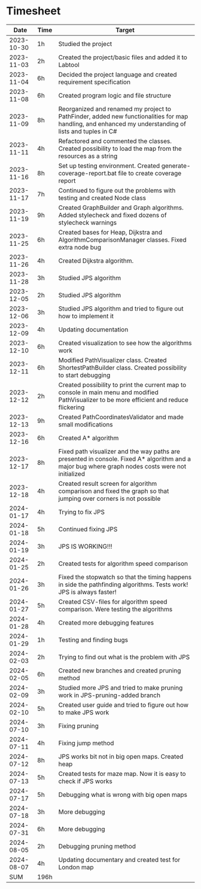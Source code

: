 # Timesheet

Date       | Time | Target |
-----------|------|--------|
2023-10-30 | 1h	  | Studied the project |
2023-11-03 | 2h   | Created the project/basic files and added it to Labtool |
2023-11-04 | 6h   | Decided the project language and created requirement specification |
2023-11-08 | 6h	  | Created program logic and file structure |
2023-11-09 | 8h   | Reorganized and renamed my project to PathFinder, added new functionalities for map handling, and enhanced my understanding of lists and tuples in C# |
2023-11-11 | 4h   | Refactored and commented the classes. Created possibility to load the map from the resources as a string |
2023-11-16 | 8h	  | Set up testing environment. Created generate-coverage-report.bat file to create coverage report |
2023-11-17 | 7h | Continued to figure out the problems with testing and created Node class |
2023-11-19 | 9h | Created GraphBuilder and Graph algorithms. Added stylecheck and fixed dozens of stylecheck warnings |
2023-11-25 | 6h | Created bases for Heap, Dijkstra and AlgorithmComparisonManager classes. Fixed extra node bug |
2023-11-26 | 4h | Created Dijkstra algorithm. |
2023-11-28 | 3h | Studied JPS algorithm |
2023-12-05 | 2h | Studied JPS algorithm |
2023-12-06 | 3h | Studied JPS algorithm and tried to figure out how to implement it |
2023-12-09 | 4h | Updating documentation |
2023-12-10 | 6h | Created visualization to see how the algorithms work |
2023-12-11 | 6h | Modified PathVisualizer class. Created ShortestPathBuilder class. Created possibility to start debugging |
2023-12-12 | 2h | Created possibility to print the current map to console in main menu and modified PathVisualizer to be more efficient and reduce flickering |
2023-12-13 | 9h | Created PathCoordinatesValidator and made small modifications |
2023-12-16 | 6h | Created A* algorithm |
2023-12-17 | 8h | Fixed path visualizer and the way paths are presented in console. Fixed A* algorithm and a major bug where graph nodes costs were not initialized |
2023-12-18 | 4h | Created result screen for algorithm comparison and fixed the graph so that jumping over corners is not possible |
2024-01-17 | 4h | Trying to fix JPS |
2024-01-18 | 5h | Continued fixing JPS |
2024-01-19 | 3h | JPS IS WORKING!!! |
2024-01-25 | 2h | Created tests for algorithm speed comparison |
2024-01-26 | 3h | Fixed the stopwatch so that the timing happens in side the pathfinding algorithms. Tests work! JPS is always faster! |
2024-01-27 | 5h | Created CSV-files for algorithm speed comparison. Were testing the algorithms |
2024-01-28 | 4h | Created more debugging features |
2024-01-29 | 1h | Testing and finding bugs |
2024-02-03 | 2h | Trying to find out what is the problem with JPS |
2024-02-05 | 6h | Created new branches and created pruning method |
2024-02-09 | 3h | Studied more JPS and tried to make pruning work in JPS-pruning-added branch |
2024-02-10 | 5h | Created user guide and tried to figure out how to make JPS work |
2024-07-10 | 3h | Fixing pruning |
2024-07-11 | 4h | Fixing jump method |
2024-07-12 | 8h | JPS works bit not in big open maps. Created heap |
2024-07-13 | 5h | Created tests for maze map. Now it is easy to check if JPS works |
2024-07-17 | 5h | Debugging what is wrong with big open maps |
2024-07-18 | 3h | More debugging |
2024-07-31 | 6h | More debugging |
2024-08-05 | 2h | Debugging pruning method |
2024-08-07 | 4h | Updating documentary and created test for London map |
SUM | 196h | |